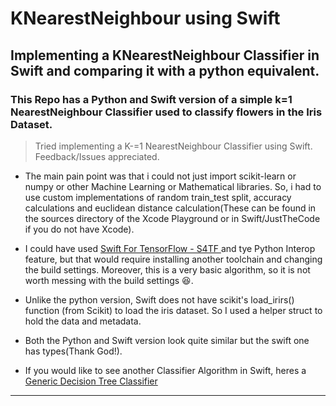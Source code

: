 
# KNearestNeighbour using Swift
## Implementing a KNearestNeighbour Classifier in Swift and comparing it with a python equivalent.
### This Repo has a Python and Swift version of a simple k=1 NearestNeighbour Classifier used to classify flowers in the Iris Dataset.

> Tried implementing a K-=1 NearestNeighbour Classifier using Swift. Feedback/Issues appreciated.

* The main pain point was that i could not just import scikit-learn or numpy or other Machine Learning or Mathematical libraries. So, i had to use custom implementations of random train_test split, accuracy calculations and euclidean distance calculation(These can be found in the sources directory of the Xcode Playground or in Swift/JustTheCode if you do not have Xcode).

* I could have used [Swift For TensorFlow - S4TF ](https://github.com/tensorflow/swift) and tye Python Interop feature, but that would require installing another toolchain and changing the build settings. Moreover, this is a very basic algorithm, so it is not worth messing with the build settings 😆.

* Unlike the python version, Swift does not have scikit's load_irirs() function (from Scikit) to load the iris dataset. So I used a helper struct to hold the data and metadata. 

* Both the Python and Swift version look quite similar but the swift one has types(Thank God!).

* If you would like to see another Classifier Algorithm in Swift, heres a [Generic Decision Tree Classifier](https://github.com/mdsahilak/DecisionTreeClassifier)
- - -
